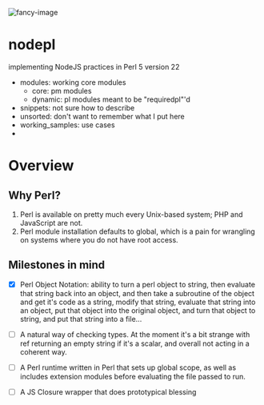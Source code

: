![fancy-image](https://raw.githubusercontent.com/dmitrymakhnin/nodepl/master/fancy-image.png)

# nodepl
implementing NodeJS practices in Perl 5 version 22

* modules: working core modules
  * core: pm modules
  * dynamic: pl modules meant to be "requiredpl"'d
* snippets: not sure how to describe
* unsorted: don't want to remember what I put here
* working_samples: use cases
* 

# Overview

## Why Perl?

1. Perl is available on pretty much every Unix-based system; PHP and JavaScript are not.
2. Perl module installation defaults to global, which is a pain for wrangling on systems where you do not have root access.

## Milestones in mind

- [x] Perl Object Notation: ability to turn a perl object to string, then evaluate that string back into an object, and then take a subroutine of the object and get it's code as a string, modify that string, evaluate that string into an object, put that object into the original object, and turn that object to string, and put that string into a file...

- [ ] A natural way of checking types. At the moment it's a bit strange with ref returning an empty string if it's a scalar, and overall not acting in a coherent way.

- [ ] A Perl runtime written in Perl that sets up global scope, as well as includes extension modules before evaluating the file passed to run. 

- [ ] A JS Closure wrapper that does prototypical blessing
